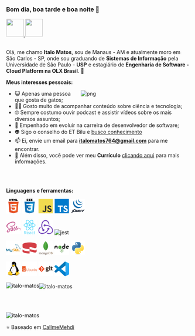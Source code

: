 ### Bom dia, boa tarde e boa noite 👋

<a href="https://www.linkedin.com/in/italo-de-matos/" target="_blank">
  <img src="https://i.ibb.co/Kx2GSrT/linkedin.png" width="48px" height="48px">
</a>

<a href="https://github.com/itMatos" target="_blank">
  <img src="https://cdn.iconscout.com/icon/free/png-256/github-108-438008.png" width="48px" height="48px">
</a>

<br />
<br />

Olá, me chamo **Italo Matos**, sou de Manaus - AM e atualmente moro em São Carlos - SP, onde sou graduando de **Sistemas de Informação** pela Universidade de São Paulo - **USP** e estagiário de  **Engenharia de Software - Cloud Platform na  OLX Brasil**. 🚀

**Meus interesses pessoais:**

  <img align="right" alt="png" src="https://i.postimg.cc/7ZdzqFMv/undraw-dev-productivity-umsq.png" width="300px" />

- 😺 Apenas uma pessoa que gosta de gatos;
- 🧑‍🚀 Gosto muito de acompanhar conteúdo sobre ciência e tecnologia;
- 🤓 Sempre costumo ouvir podcast e assistir vídeos sobre os mais diversos assuntos;
- 💼 Empenhado em evoluir na carreira de desenvolvedor de software;
- 👽 Sigo o conselho do ET Bilu e <a href="https://www.youtube.com/watch?v=GggUi3KQpLc&ab_channel=GuilhermeSousa" target="_blank">busco conhecimento</a>
- 📫 Ei, envie um email para **italomatos764@gmail.com** para me encontrar.
- 📝 Além disso, você pode ver meu **Currículo** <a href="https://gitconnected.com/itmatos/resume" target="_blank">clicando aqui</a> para mais informações.

<br />
<br />

**Linguagens e ferramentas:**  

<p align="left">
  <img src="https://raw.githubusercontent.com/devicons/devicon/master/icons/html5/html5-original-wordmark.svg" alt="html5" width="40" height="40"/> 
  <img src="https://raw.githubusercontent.com/devicons/devicon/master/icons/css3/css3-original-wordmark.svg" alt="css3" width="40" height="40"/> 
  <img src="https://raw.githubusercontent.com/devicons/devicon/master/icons/javascript/javascript-original.svg" alt="javascript" width="40" height="40"/>
  <img src="https://raw.githubusercontent.com/devicons/devicon/1119b9f84c0290e0f0b38982099a2bd027a48bf1/icons/typescript/typescript-original.svg" alt="typescript" width="40" height="40"/>
  <img src="https://raw.githubusercontent.com/devicons/devicon/1119b9f84c0290e0f0b38982099a2bd027a48bf1/icons/jquery/jquery-original-wordmark.svg" alt="jquery" width="40" height="40"/>
  </p>
  
  <p>
  <img src="https://raw.githubusercontent.com/devicons/devicon/1119b9f84c0290e0f0b38982099a2bd027a48bf1/icons/sass/sass-original.svg" alt="sass" width="40" height="40"/>
  <img src="https://raw.githubusercontent.com/devicons/devicon/master/icons/react/react-original-wordmark.svg" alt="react" width="40" height="40"/> 
  <img src="https://raw.githubusercontent.com/devicons/devicon/master/icons/redux/redux-original.svg" alt="redux" width="40" height="40"/>
  <img src="https://www.learnstorybook.com/intro-to-storybook/logo-jest.png" alt="jest" width="40" height="40" />
  </p>
  
  <p>
  <img src="https://raw.githubusercontent.com/devicons/devicon/master/icons/mysql/mysql-original-wordmark.svg" alt="mysql" width="40" height="40"/>
  <img src="https://raw.githubusercontent.com/devicons/devicon/1119b9f84c0290e0f0b38982099a2bd027a48bf1/icons/cakephp/cakephp-original.svg" alt="cakephp" width="40" height="40"/>
  <img src="https://raw.githubusercontent.com/devicons/devicon/master/icons/mongodb/mongodb-original-wordmark.svg" alt="mongodb" width="40" height="40"/>
  <img src="https://raw.githubusercontent.com/devicons/devicon/master/icons/nodejs/nodejs-original-wordmark.svg" alt="nodejs" width="40" height="40"/> 
  <img src="https://raw.githubusercontent.com/devicons/devicon/master/icons/python/python-original.svg" alt="python" width="40" height="40"/>
</p>

<p>
  <img src="https://raw.githubusercontent.com/devicons/devicon/master/icons/linux/linux-original.svg" alt="linux" width="40" height="40" />
  <img src="https://raw.githubusercontent.com/devicons/devicon/1119b9f84c0290e0f0b38982099a2bd027a48bf1/icons/ubuntu/ubuntu-plain-wordmark.svg" alt="ubuntu" width="40" height="40"/>
  <img src="https://raw.githubusercontent.com/devicons/devicon/1119b9f84c0290e0f0b38982099a2bd027a48bf1/icons/git/git-original-wordmark.svg" alt="git" width="40" height="40"/>
  <img src="https://raw.githubusercontent.com/devicons/devicon/1119b9f84c0290e0f0b38982099a2bd027a48bf1/icons/vscode/vscode-original.svg" alt="vscode" width="40" height="40"/>
</p>


<p>
    <img align="left" src="https://github-readme-stats.vercel.app/api?username=itMatos&count_private=true&show_icons=true&theme=graywhite&icon_color=268bd2&title_color=268bd2" alt="italo-matos" />
</p>
<p>
    <img align="center" src="https://github-readme-stats.vercel.app/api/top-langs/?username=itMatos&layout=compact&theme=graywhite&title_color=268bd2" alt="italo-matos" />
</p>

<br />
<br />

<p align="left"> <img src="https://komarev.com/ghpvc/?username=itMatos" alt="italo-matos" /> </p>

⭐️ Baseado em [CallmeMehdi](https://github.com/CallmeMehdi)
